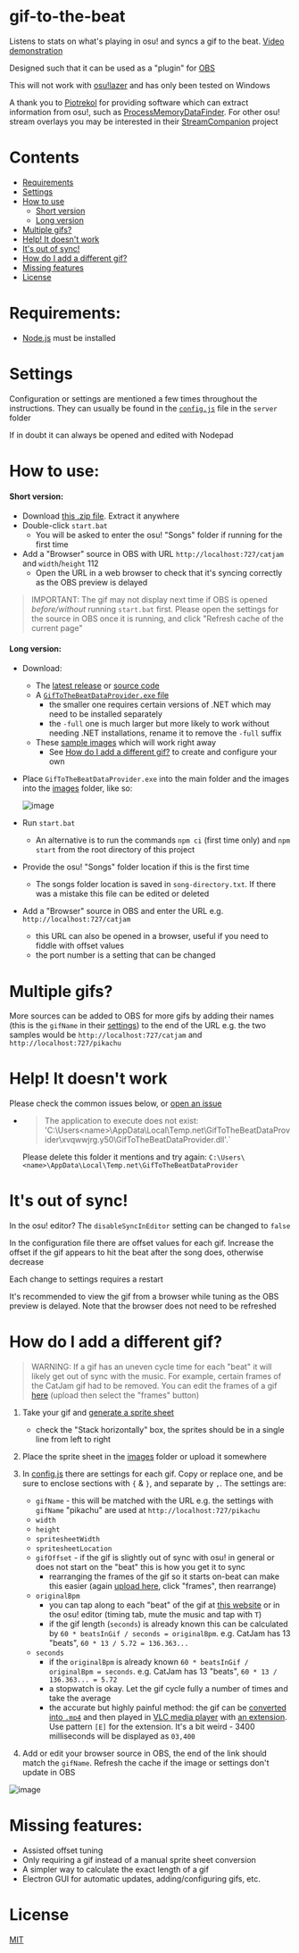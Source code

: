 # gif-to-the-beat

Listens to stats on what's playing in osu! and syncs a gif to the beat. [Video demonstration](https://youtu.be/aDBeuo3ENqU)

Designed such that it can be used as a "plugin" for [OBS](https://obsproject.com/)

This will not work with [osu!lazer](https://github.com/ppy/osu) and has only been tested on Windows

A thank you to [Piotrekol](https://github.com/Piotrekol) for providing software
which can extract information from osu!, such as [ProcessMemoryDataFinder](https://github.com/Piotrekol/ProcessMemoryDataFinder).
For other osu! stream overlays you may be interested in their [StreamCompanion](https://github.com/Piotrekol/StreamCompanion) project

# Contents

- [Requirements](#requirements)
- [Settings](#settings)
- [How to use](#how-to-use)
  - [Short version](#short-version)
  - [Long version](#long-version)
- [Multiple gifs?](#multiple-gifs)
- [Help! It doesn't work](#help-it-doesnt-work)
- [It's out of sync!](#its-out-of-sync)
- [How do I add a different gif?](#how-do-i-add-a-different-gif)
- [Missing features](#missing-features)
- [License](#license)

# Requirements:

- [Node.js](https://nodejs.org/en/download/) must be installed

# Settings

Configuration or settings are mentioned a few times throughout the instructions.
They can usually be found in the [`config.js`](./server/config.js) file in the `server` folder

If in doubt it can always be opened and edited with Nodepad

# How to use:

#### Short version:

- Download [this .zip file](https://puu.sh/GtYqP/02f8078997.zip). Extract it anywhere
- Double-click `start.bat`
  - You will be asked to enter the osu! "Songs" folder if running for the first time
- Add a "Browser" source in OBS with URL `http://localhost:727/catjam` and `width`/`height` 112
  - Open the URL in a web browser to check that it's syncing correctly as the OBS preview is delayed

> IMPORTANT: The gif may not display next time if OBS is opened _before/without_ running `start.bat` first.
> Please open the settings for the source in OBS once it is running, and click "Refresh cache of the current page"

#### Long version:

- Download:

  - The [latest release](https://github.com/cadon0/gif-to-the-beat/releases) or [source code](https://github.com/cadon0/gif-to-the-beat/archive/master.zip)
  - A [`GifToTheBeatDataProvider.exe` file](https://github.com/cadon0/ProcessMemoryDataFinder/releases/tag/v1.0.0)
    - the smaller one requires certain versions of .NET which may need to be installed separately
    - the `-full` one is much larger but more likely to work without needing .NET installations, rename it to remove the `-full` suffix
  - These [sample images](https://imgur.com/a/Oj03erv) which will work right away
    - See [How do I add a different gif?](#how-do-I-add-a-different-gif) to create and configure your own

- Place `GifToTheBeatDataProvider.exe` into the main folder and the images into the [images](./app/images) folder, like so:

  ![image](https://user-images.githubusercontent.com/25311843/93601811-e1eec400-fa15-11ea-81c6-2cd2864433a3.png)

- Run `start.bat`
  - An alternative is to run the commands `npm ci` (first time only) and `npm start` from the root directory of this project
- Provide the osu! "Songs" folder location if this is the first time
  - The songs folder location is saved in `song-directory.txt`. If there was a mistake this file can be edited or deleted
- Add a "Browser" source in OBS and enter the URL e.g. `http://localhost:727/catjam`
  - this URL can also be opened in a browser, useful if you need to fiddle with offset values
  - the port number is a setting that can be changed

# Multiple gifs?

More sources can be added to OBS for more gifs by adding their names (this is the `gifName` in their [settings](./server/config.js)) to the end of the URL
e.g. the two samples would be `http://localhost:727/catjam` and `http://localhost:727/pikachu`

# Help! It doesn't work

Please check the common issues below, or [open an issue](https://github.com/cadon0/gif-to-the-beat/issues/new)

- > The application to execute does not exist: 'C:\Users\<name>\AppData\Local\Temp.net\GifToTheBeatDataProvider\xvqwwjrg.y50\GifToTheBeatDataProvider.dll'.`

  Please delete this folder it mentions and try again: `C:\Users\<name>\AppData\Local\Temp.net\GifToTheBeatDataProvider`

# It's out of sync!

In the osu! editor? The `disableSyncInEditor` setting can be changed to `false`

In the configuration file there are offset values for each gif.
Increase the offset if the gif appears to hit the beat after the song does, otherwise decrease

Each change to settings requires a restart

It's recommended to view the gif from a browser while tuning as the OBS preview is delayed. Note that the browser does not need to be refreshed

# How do I add a different gif?

> WARNING: If a gif has an uneven cycle time for each "beat" it will likely get out of sync with the music.
> For example, certain frames of the CatJam gif had to be removed.
> You can edit the frames of a gif [here](https://ezgif.com/maker) (upload then select the "frames" button)

1. Take your gif and [generate a sprite sheet](https://ezgif.com/gif-to-sprite)

   - check the "Stack horizontally" box, the sprites should be in a single line from left to right

1. Place the sprite sheet in the [images](./app/images) folder or upload it somewhere

1. In [config.js](./server/config.js) there are settings for each gif. Copy or replace one, and be sure to enclose sections with `{` & `}`, and separate by `,`.
   The settings are:

   - `gifName` - this will be matched with the URL e.g. the settings with `gifName` "pikachu" are used at `http://localhost:727/pikachu`
   - `width`
   - `height`
   - `spritesheetWidth`
   - `spritesheetLocation`
   - `gifOffset` - if the gif is slightly out of sync with osu! in general or does not start on the "beat" this is how you get it to sync
     - rearranging the frames of the gif so it starts on-beat can make this easier (again [upload here](https://ezgif.com/maker), click "frames", then rearrange)
   - `originalBpm`
     - you can tap along to each "beat" of the gif at [this website](https://www.all8.com/tools/bpm.htm)
       or in the osu! editor (timing tab, mute the music and tap with `T`)
     - if the gif length (`seconds`) is already known this can be calculated by `60 * beatsInGif / seconds = originalBpm`.
       e.g. CatJam has 13 "beats", `60 * 13 / 5.72 = 136.363...`
   - `seconds`
     - if the `originalBpm` is already known `60 * beatsInGif / originalBpm = seconds`.
       e.g. CatJam has 13 "beats", `60 * 13 / 136.363... = 5.72`
     - a stopwatch is okay. Let the gif cycle fully a number of times and take the average
     - the accurate but highly painful method: the gif can be [converted into `.mp4`](https://ezgif.com/gif-to-mp4)
       and then played in [VLC media player](https://www.videolan.org/vlc/) with [an extension](https://addons.videolan.org/p/1154032/).
       Use pattern `[E]` for the extension. It's a bit weird - 3400 milliseconds will be displayed as `03,400`

1. Add or edit your browser source in OBS, the end of the link should match the `gifName`. Refresh the cache if the image or settings don't update in OBS

![image](https://user-images.githubusercontent.com/25311843/128113821-ca254db4-8881-4ae9-b1b4-f21bf79d6f88.png)

# Missing features:

- Assisted offset tuning
- Only requiring a gif instead of a manual sprite sheet conversion
- A simpler way to calculate the exact length of a gif
- Electron GUI for automatic updates, adding/configuring gifs, etc.

# License

[MIT](./LICENSE)
